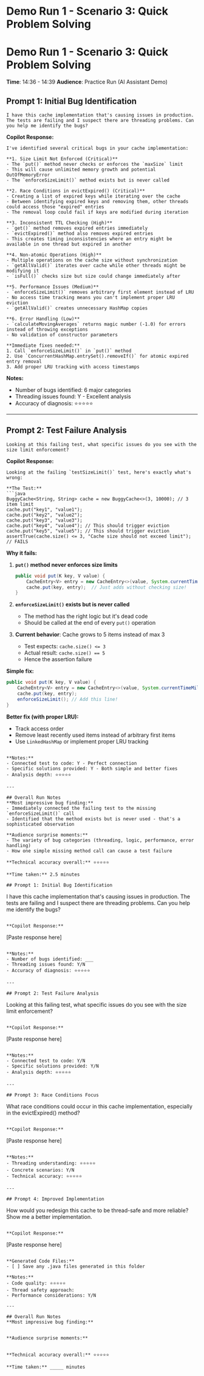 # Demo Run 1 - Scenario 3: Quick Problem Solving

# Demo Run 1 - Scenario 3: Quick Problem Solving

**Time**: 14:36 - 14:39
**Audience**: Practice Run (AI Assistant Demo)

## Prompt 1: Initial Bug Identification
```
I have this cache implementation that's causing issues in production. The tests are failing and I suspect there are threading problems. Can you help me identify the bugs?
```

**Copilot Response:**
```
I've identified several critical bugs in your cache implementation:

**1. Size Limit Not Enforced (Critical)**
- The `put()` method never checks or enforces the `maxSize` limit
- This will cause unlimited memory growth and potential OutOfMemoryError
- The `enforceSizeLimit()` method exists but is never called

**2. Race Conditions in evictExpired() (Critical)**
- Creating a list of expired keys while iterating over the cache
- Between identifying expired keys and removing them, other threads could access those "expired" entries
- The removal loop could fail if keys are modified during iteration

**3. Inconsistent TTL Checking (High)**
- `get()` method removes expired entries immediately
- `evictExpired()` method also removes expired entries
- This creates timing inconsistencies where an entry might be available in one thread but expired in another

**4. Non-atomic Operations (High)**
- Multiple operations on the cache size without synchronization
- `getAllValid()` iterates over cache while other threads might be modifying it
- `isFull()` checks size but size could change immediately after

**5. Performance Issues (Medium)**
- `enforceSizeLimit()` removes arbitrary first element instead of LRU
- No access time tracking means you can't implement proper LRU eviction
- `getAllValid()` creates unnecessary HashMap copies

**6. Error Handling (Low)**
- `calculateMovingAverages` returns magic number (-1.0) for errors instead of throwing exceptions
- No validation of constructor parameters

**Immediate fixes needed:**
1. Call `enforceSizeLimit()` in `put()` method
2. Use `ConcurrentHashMap.entrySet().removeIf()` for atomic expired entry removal
3. Add proper LRU tracking with access timestamps
```

**Notes:**
- Number of bugs identified: 6 major categories
- Threading issues found: Y - Excellent analysis
- Accuracy of diagnosis: ⭐⭐⭐⭐⭐

---

## Prompt 2: Test Failure Analysis
```
Looking at this failing test, what specific issues do you see with the size limit enforcement?
```

**Copilot Response:**
```
Looking at the failing `testSizeLimit()` test, here's exactly what's wrong:

**The Test:**
```java
BuggyCache<String, String> cache = new BuggyCache<>(3, 10000); // 3 item limit
cache.put("key1", "value1");
cache.put("key2", "value2");
cache.put("key3", "value3");
cache.put("key4", "value4"); // This should trigger eviction
cache.put("key5", "value5"); // This should trigger eviction
assertTrue(cache.size() <= 3, "Cache size should not exceed limit"); // FAILS
```

**Why it fails:**
1. **`put()` method never enforces size limits**
   ```java
   public void put(K key, V value) {
       CacheEntry<V> entry = new CacheEntry<>(value, System.currentTimeMillis());
       cache.put(key, entry);  // Just adds without checking size!
   }
   ```

2. **`enforceSizeLimit()` exists but is never called**
   - The method has the right logic but it's dead code
   - Should be called at the end of every `put()` operation

3. **Current behavior**: Cache grows to 5 items instead of max 3
   - Test expects: `cache.size() <= 3` 
   - Actual result: `cache.size() == 5`
   - Hence the assertion failure

**Simple fix:**
```java
public void put(K key, V value) {
    CacheEntry<V> entry = new CacheEntry<>(value, System.currentTimeMillis());
    cache.put(key, entry);
    enforceSizeLimit(); // Add this line!
}
```

**Better fix (with proper LRU):**
- Track access order
- Remove least recently used items instead of arbitrary first items
- Use `LinkedHashMap` or implement proper LRU tracking
```

**Notes:**
- Connected test to code: Y - Perfect connection
- Specific solutions provided: Y - Both simple and better fixes
- Analysis depth: ⭐⭐⭐⭐⭐

---

## Overall Run Notes
**Most impressive bug finding:**
- Immediately connected the failing test to the missing `enforceSizeLimit()` call
- Identified that the method exists but is never used - that's a sophisticated observation

**Audience surprise moments:**
- The variety of bug categories (threading, logic, performance, error handling)
- How one simple missing method call can cause a test failure

**Technical accuracy overall:** ⭐⭐⭐⭐⭐

**Time taken:** 2.5 minutes

## Prompt 1: Initial Bug Identification
```
I have this cache implementation that's causing issues in production. The tests are failing and I suspect there are threading problems. Can you help me identify the bugs?
```

**Copilot Response:**
```
[Paste response here]
```

**Notes:**
- Number of bugs identified: ___
- Threading issues found: Y/N
- Accuracy of diagnosis: ⭐⭐⭐⭐⭐

---

## Prompt 2: Test Failure Analysis
```
Looking at this failing test, what specific issues do you see with the size limit enforcement?
```

**Copilot Response:**
```
[Paste response here]
```

**Notes:**
- Connected test to code: Y/N
- Specific solutions provided: Y/N
- Analysis depth: ⭐⭐⭐⭐⭐

---

## Prompt 3: Race Conditions Focus
```
What race conditions could occur in this cache implementation, especially in the evictExpired() method?
```

**Copilot Response:**
```
[Paste response here]
```

**Notes:**
- Threading understanding: ⭐⭐⭐⭐⭐
- Concrete scenarios: Y/N
- Technical accuracy: ⭐⭐⭐⭐⭐

---

## Prompt 4: Improved Implementation
```
How would you redesign this cache to be thread-safe and more reliable? Show me a better implementation.
```

**Copilot Response:**
```
[Paste response here]
```

**Generated Code Files:**
- [ ] Save any .java files generated in this folder

**Notes:**
- Code quality: ⭐⭐⭐⭐⭐
- Thread safety approach: 
- Performance considerations: Y/N

---

## Overall Run Notes
**Most impressive bug finding:**


**Audience surprise moments:**


**Technical accuracy overall:** ⭐⭐⭐⭐⭐

**Time taken:** _____ minutes
